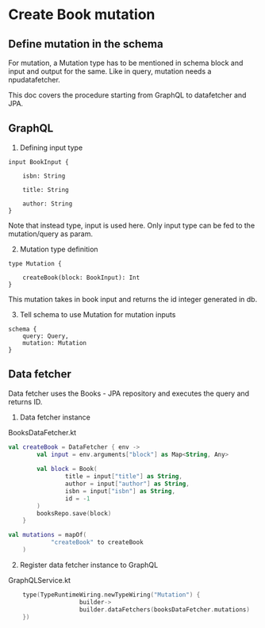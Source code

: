 # Create Book mutation

## Define mutation in the schema

For mutation, a Mutation type has to be mentioned in schema block and input and output for the same. Like in query, mutation needs a npudatafetcher.

This doc covers the procedure starting from GraphQL to datafetcher and JPA.

## GraphQL

1. Defining input type

```
input BookInput {

    isbn: String

    title: String

    author: String
}
```

Note that instead type, input is used here. Only input type can be fed to the mutation/query as param.

2. Mutation type definition

```
type Mutation {

    createBook(block: BookInput): Int
}
```

This mutation takes in book input and returns the id integer generated in db.

3. Tell schema to use Mutation for mutation inputs

```
schema {
    query: Query,
    mutation: Mutation
}
```

## Data fetcher

Data fetcher uses the Books - JPA repository and executes the query and returns ID.

1. Data fetcher instance

BooksDataFetcher.kt

```kotlin
val createBook = DataFetcher { env ->
        val input = env.arguments["block"] as Map<String, Any>
        
        val block = Book(
                title = input["title"] as String,
                author = input["author"] as String,
                isbn = input["isbn"] as String,
                id = -1
        )
        booksRepo.save(block)
    }

val mutations = mapOf(
            "createBook" to createBook
    )

```

2. Register data fetcher instance to GraphQL

GraphQLService.kt
```kotlin
    type(TypeRuntimeWiring.newTypeWiring("Mutation") {
                    builder->
                    builder.dataFetchers(booksDataFetcher.mutations)
    })
```